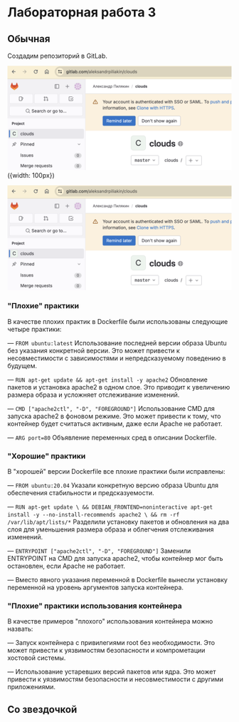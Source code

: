 # Лабораторная работа 3
## Обычная
Создадим репозиторий в GitLab.

![alt text](/Lab%203/images/repo.png)({width: 100px})

<img src="/Lab%203/images/repo.png">

### "Плохие" практики
В качестве плохих практик в Dockerfile были использованы следующие четыре практики:

— `FROM ubuntu:latest` Использование последней версии образа Ubuntu без указания конкретной версии. Это может привести к несовместимости с зависимостями и непредсказуемому поведению в будущем.

— `RUN apt-get update && apt-get install -y apache2` Обновление пакетов и установка apache2 в одном слое. Это приводит к увеличению размера образа и усложняет отслеживание изменений.

— `CMD ["apache2ctl", "-D", "FOREGROUND"]` Использование CMD для запуска apache2 в фоновом режиме. Это может привести к тому, что контейнер будет считаться активным, даже если Apache не работает.

— `ARG port=80` Объявление переменных сред в описании Dockerfile.
### "Хорошие" практики
В "хорошей" версии Dockerfile все плохие практики были исправлены:

— `FROM ubuntu:20.04`  Указали конкретную версию образа Ubuntu для обеспечения стабильности и предсказуемости.

— `RUN apt-get update \
    && DEBIAN_FRONTEND=noninteractive apt-get install -y --no-install-recommends apache2 \
    && rm -rf /var/lib/apt/lists/*` Разделили установку пакетов и обновления на два слоя для уменьшения размера образа и облегчения отслеживания изменений.

— `ENTRYPOINT ["apache2ctl", "-D", "FOREGROUND"]` Заменили ENTRYPOINT на CMD для запуска apache2, чтобы контейнер мог быть остановлен, если Apache не работает.

— Вместо явного указания переменной в Dockerfile вынесли установку переменной на уровень аргументов запуска контейнера.
### "Плохие" практики использования контейнера
В качестве примеров "плохого" использования контейнера можно назвать:

— Запуск контейнера с привилегиями root без необходимости. Это может привести к уязвимостям безопасности и компрометации хостовой системы.

— Использование устаревших версий пакетов или ядра. Это может привести к уязвимостям безопасности и несовместимости с другими приложениями.
## Со звездочкой